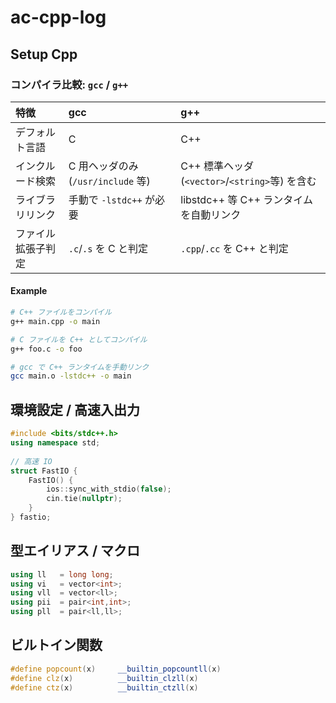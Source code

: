 # ac-cpp-log
## Setup Cpp

### コンパイラ比較: `gcc` / `g++`

| 特徴               | **gcc**                               | **g++**                                       |
|:------------------|:------------------------------------|:----------------------------------------------|
| デフォルト言語     | C                                   | C++                                           |
| インクルード検索   | C 用ヘッダのみ (`/usr/include` 等) | C++ 標準ヘッダ (`<vector>`/`<string>`等) を含む |
| ライブラリリンク   | 手動で `-lstdc++` が必要             | libstdc++ 等 C++ ランタイムを自動リンク        |
| ファイル拡張子判定 | `.c`/`.s` を C と判定               | `.cpp`/`.cc` を C++ と判定                    |

#### Example

```bash
# C++ ファイルをコンパイル
g++ main.cpp -o main

# C ファイルを C++ としてコンパイル
g++ foo.c -o foo

# gcc で C++ ランタイムを手動リンク
gcc main.o -lstdc++ -o main

```

## 環境設定 / 高速入出力
```cpp
#include <bits/stdc++.h>
using namespace std;
 
// 高速 IO
struct FastIO {
    FastIO() {
        ios::sync_with_stdio(false);
        cin.tie(nullptr);
    }
} fastio;
```

## 型エイリアス / マクロ
```cpp
using ll   = long long;
using vi   = vector<int>;
using vll  = vector<ll>;
using pii  = pair<int,int>;
using pll  = pair<ll,ll>;
```

## ビルトイン関数
```cpp
#define popcount(x)     __builtin_popcountll(x)
#define clz(x)          __builtin_clzll(x)
#define ctz(x)          __builtin_ctzll(x)
```


